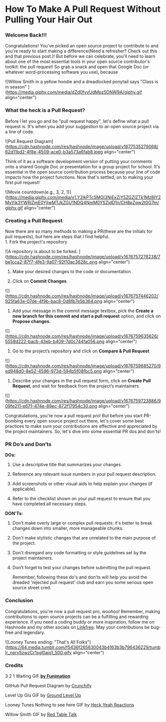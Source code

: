 # How To Make A Pull Request Without Pulling Your Hair Out

### Welcome Back!!!

Congratulations! You've picked an open source project to contribute to and you're ready to start making a difference(Need a refresher? Check out this and that previous post.)! But before we can celebrate, you'll need to learn about one of the most essential tools in your open source contributor's toolkit: the pull request! So grab a snack and open that Google Doc (or whatever word-processing software you use), because

![Willow Smith in a yellow hoodie and a dreadlocked ponytail says "Class is in season" ](https://media.giphy.com/media/dZd0fvvUdMpz5DNW9A/giphy.gif align="center")

### What the heck is a Pull Request?

Before I let you go and be "pull request happy", let's define what a pull request is. It's when you add your suggestion to an open source project via a line of code.

![Pull Request Diagram](https://cdn.hashnode.com/res/hashnode/image/upload/v1677535279068/62d11bd2-4f8e-4509-ace0-b3a573a6fab8.jpeg align="center")

Think of it as a software development version of putting your comments onto a shared Google Doc or presentation for a group project for school. It's essential in the open source contribution process because your line of code impacts how the project functions. Now that's settled, on to making your first pull request!

![Movie countdown(e.g., 3, 2, 1)](https://media.giphy.com/media/v1.Y2lkPTc5MGI3NjExZjY5ZGZlZTk1MzBlY2MyYjk3YWRjZmE0YjIwMTJkZGU1NDQ4NmM0YSZjdD1n/CH8pZqw2t0G7m/giphy.gif align="center")

### Creating a Pull Request

Now there are so many methods to making a PR(these are the initials for pull requests), but here are steps that I find helpful.  
1\. Fork the project's repository

![A repository is about to be forked. ](https://cdn.hashnode.com/res/hashnode/image/upload/v1676757278238/7be1cca2-87f7-4fe3-9a07-92f10ac3628c.png align="center")

1. Make your desired changes to the code or documentation
    
2. Click on **Commit Changes**
    

![](https://cdn.hashnode.com/res/hashnode/image/upload/v1676757446202/925fa63e-07de-4f9b-bac8-0d8fb7e5b364.png align="center")

1. Add your message in the commit message textbox, pick the **Create a new branch for this commit and start a pull request** option, and click on **Propose changes.**
    

![](https://cdn.hashnode.com/res/hashnode/image/upload/v1676759635626/5558d222-bacb-43eb-b409-7d0c744fa056.png align="center")

1. Go to the project’s repository and click on **Compare & Pull Request**
    

![](https://cdn.hashnode.com/res/hashnode/image/upload/v1676759685270/9ed948d0-8e52-4596-973d-594b5f08fbc5.png align="center")

1. Describe your changes in the pull request form, click on **Create Pull Request**, and wait for feedback from the project’s maintainers
    

![](https://cdn.hashnode.com/res/hashnode/image/upload/v1676759723886/909fe211-e671-474e-89ec-872f17954c30.png align="center")

Congratulations, you're now a pull request pro! But before you start PR-bombing every open source project out there, let's cover some best practices to make sure your contributions are effective and appreciated by the project maintainers. So, let's dive into some essential PR dos and don'ts!

### PR Do’s and Don’ts

**DOs:**

1. Use a descriptive title that summarizes your changes.
    
2. Reference any relevant issue numbers in your pull request description.
    
3. Add screenshots or other visual aids to help explain your changes (if applicable).
    
4. Refer to the checklist shown on your pull request to ensure that you have completed all necessary steps.
    

**DON'Ts:**

1. Don't make overly large or complex pull requests: it's better to break changes down into smaller, more manageable chunks.
    
2. Don't make stylistic changes that are unrelated to the main purpose of the project.
    
3. Don't disregard any code formatting or style guidelines set by the project maintainers.
    
4. Don't forget to test your changes before submitting the pull request.
    
    Remember, following these do's and don'ts will help you avoid the dreaded 'rejected pull request' club and earn you some serious open source street cred.
    

### Conclusion

Congratulations, you're now a pull request pro, woohoo! Remember, making contributions to open source projects can be a fulfilling and rewarding experience. If you need a coding buddy or more inspiration, follow me on Hashnode and my other socials on [Linkfree](https://linkfree.eddiehub.io/CBID2). May your contributions be bug-free and legendary.

![Looney Tunes ending: "That's All Folks"](https://64.media.tumblr.com/f5436f265630043b4163b3b796436229/tumblr_nerv5zwzCr1sgl0ajo1_500.gifv align="center")

### Credits

3 2 1 Waiting GIF [**by Funimation**](https://media.giphy.com/media/CH8pZqw2t0G7m/giphy.gif)

GitHub Pull Request Diagram by [Crunchify](https://crunchify.com/how-to-fork-github-repository-create-pull-request-and-merge/)

Level Up Glu GIF by [Ground Level Up](https://media.giphy.com/media/L0eLbQSACTr10Voj83/giphy.gif)

Looney Tunes Nothing to see here GIF by [Heck Yeah Reactions](https://giphy.com/gifs/the-end-thats-all-folks-lD76yTC5zxZPG)

Willow Smith GIF by [Red Table Talk](https://media.giphy.com/media/dZd0fvvUdMpz5DNW9A/giphy.gif)